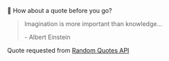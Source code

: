 📣 How about a quote before you go?

> Imagination is more important than knowledge...
>
> <p>- Albert Einstein</p>

Quote requested from [Random Quotes API](https://github.com/lukePeavey/quotable)
